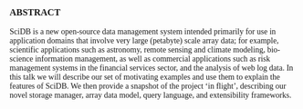 <font face="微软雅黑">

### ABSTRACT
SciDB is a new open-source data management system intended primarily for use in application domains that
involve very large (petabyte) scale array data; for example, scientific applications such as astronomy, remote sensing and climate modeling, bio-science information management, as well as commercial applications such as risk management systems in the financial services sector, and the analysis of web log data. In this talk we will describe our set of motivating examples and use them to explain the features of SciDB. We then provide a snapshot of the project ‘in flight’, describing our novel storage manager, array data model, query language, and extensibility frameworks.